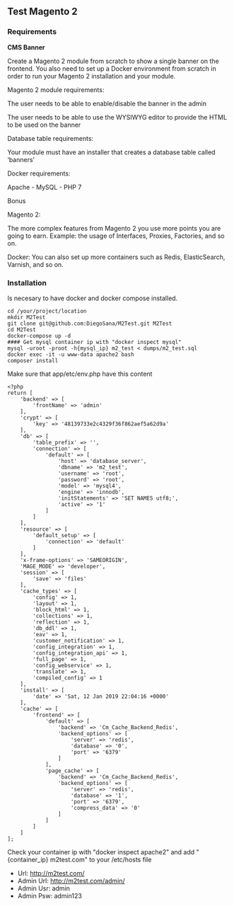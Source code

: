 ## Test Magento 2

### Requirements

**CMS Banner**
 
Create a Magento 2 module from scratch to show a single banner on the frontend. You also need to set up a Docker environment from scratch in order to run your Magento 2 installation and your module.

Magento 2 module requirements:

The user needs to be able to enable/disable the banner in the admin

The user needs to be able to use the WYSIWYG editor to provide the HTML to be used on the banner

Database table requirements:


Your module must have an installer that creates a database table called ‘banners’

Docker requirements:


Apache - MySQL - PHP 7

Bonus

Magento 2:

The more complex features from Magento 2 you use more points you are going to earn. Example: the usage of Interfaces, Proxies, Factories, and so on.



Docker:
You can also set up more containers such as Redis, ElasticSearch, Varnish, and so on.

### Installation

Is necesary to have docker and docker compose installed.

```
cd /your/project/location
mkdir M2Test
git clone git@github.com:DiegoSana/M2Test.git M2Test
cd M2Test
docker-compose up -d
#### Get mysql container ip with "docker inspect mysql"
mysql -uroot -proot -h{mysql_ip} m2_test < dumps/m2_test.sql
docker exec -it -u www-data apache2 bash
composer install
```

Make sure that app/etc/env.php have this content

```
<?php
return [
    'backend' => [
        'frontName' => 'admin'
    ],
    'crypt' => [
        'key' => '48139733e2c4329f36f862aef5a62d9a'
    ],
    'db' => [
        'table_prefix' => '',
        'connection' => [
            'default' => [
                'host' => 'database_server',
                'dbname' => 'm2_test',
                'username' => 'root',
                'password' => 'root',
                'model' => 'mysql4',
                'engine' => 'innodb',
                'initStatements' => 'SET NAMES utf8;',
                'active' => '1'
            ]
        ]
    ],
    'resource' => [
        'default_setup' => [
            'connection' => 'default'
        ]
    ],
    'x-frame-options' => 'SAMEORIGIN',
    'MAGE_MODE' => 'developer',
    'session' => [
        'save' => 'files'
    ],
    'cache_types' => [
        'config' => 1,
        'layout' => 1,
        'block_html' => 1,
        'collections' => 1,
        'reflection' => 1,
        'db_ddl' => 1,
        'eav' => 1,
        'customer_notification' => 1,
        'config_integration' => 1,
        'config_integration_api' => 1,
        'full_page' => 1,
        'config_webservice' => 1,
        'translate' => 1,
        'compiled_config' => 1
    ],
    'install' => [
        'date' => 'Sat, 12 Jan 2019 22:04:16 +0000'
    ],
    'cache' => [
        'frontend' => [
            'default' => [
                'backend' => 'Cm_Cache_Backend_Redis',
                'backend_options' => [
                    'server' => 'redis',
                    'database' => '0',
                    'port' => '6379'
                ]
            ],
            'page_cache' => [
                'backend' => 'Cm_Cache_Backend_Redis',
                'backend_options' => [
                    'server' => 'redis',
                    'database' => '1',
                    'port' => '6379',
                    'compress_data' => '0'
                ]
            ]
        ]
    ]
];
```

Check your container ip with "docker inspect apache2" and add "{container_ip} m2test.com" to your /etc/hosts file

- Url: http://m2test.com/
- Admin Url: http://m2test.com/admin/
- Admin Usr: admin
- Admin Psw: admin123